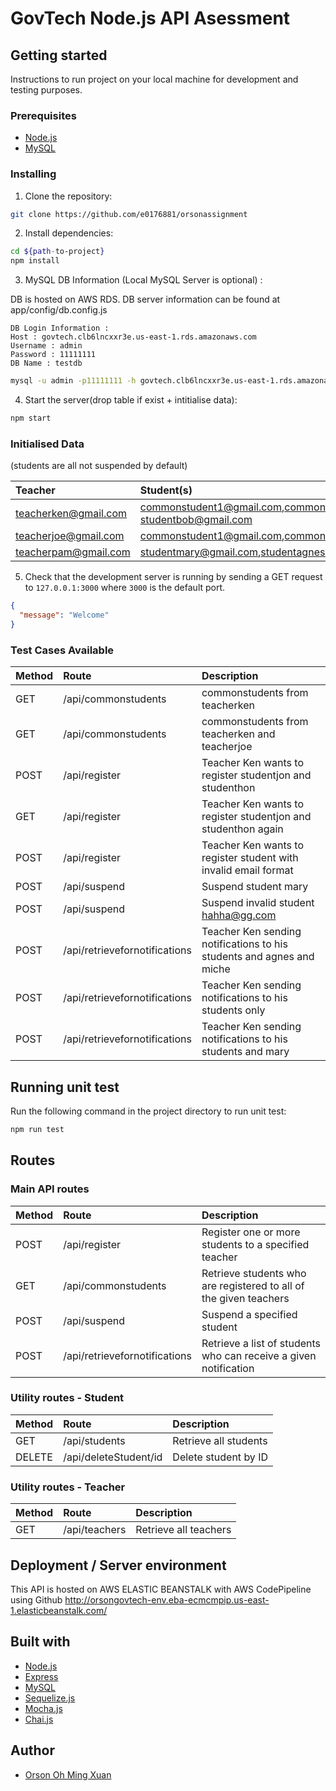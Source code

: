 # GovTech Node.js API Asessment

## Getting started

Instructions to run project on your local machine for development and testing purposes. 

### Prerequisites

- [Node.js](https://nodejs.org/en/download/)
- [MySQL](https://dev.mysql.com/downloads/mysql/)

### Installing

1. Clone the repository:

```bash
git clone https://github.com/e0176881/orsonassignment
```

2. Install dependencies:

```bash
cd ${path-to-project}
npm install
```
3. MySQL DB Information (Local MySQL Server is optional) : 

DB is hosted on AWS RDS. DB server information can be found at app/config/db.config.js

```
DB Login Information : 
Host : govtech.clb6lncxxr3e.us-east-1.rds.amazonaws.com
Username : admin
Password : 11111111
DB Name : testdb
```

```bash
mysql -u admin -p11111111 -h govtech.clb6lncxxr3e.us-east-1.rds.amazonaws.com testdb 
```

4. Start the server(drop table if exist + intitialise data):

```bash
npm start
```
### Initialised Data
(students are all not suspended by default)

| Teacher                       | Student(s)                                                      
| :---------------------------- | :---------------------------------------------------------------------------------------------------------------
| teacherken@gmail.com          | commonstudent1@gmail.com,commonstudent2@gmail.com,student_only_under_teacher_ken@gmail.com, studentbob@gmail.com                               
| teacherjoe@gmail.com          | commonstudent1@gmail.com,commonstudent2@gmail.com                   
| teacherpam@gmail.com          | studentmary@gmail.com,studentagnes@gmail.com,studentmiche@gmail.com           




5. Check that the development server is running by sending a GET request to `127.0.0.1:3000` where `3000` is the default port.

```json
{
  "message": "Welcome"
}
```

### Test Cases Available


| Method | Route                         | Description                                                       
| :----- | :---------------------------- | :---------------------------------------------------------------- 
| GET    | /api/commonstudents           | commonstudents from teacherken                                   
| GET    | /api/commonstudents           | commonstudents from teacherken and teacherjoe                    
| POST   | /api/register                 | Teacher Ken wants to register studentjon and studenthon           
| GET    | /api/register                 | Teacher Ken wants to register studentjon and studenthon again 
| POST   | /api/register                 | Teacher Ken wants to register student with invalid email format  
| POST   | /api/suspend | Suspend student mary  
| POST   | /api/suspend | Suspend invalid student hahha@gg.com  
| POST   | /api/retrievefornotifications| Teacher Ken sending notifications to his students and agnes and miche 
| POST   | /api/retrievefornotifications| Teacher Ken sending notifications to his students only  
| POST   | /api/retrievefornotifications| Teacher Ken sending notifications to his students and mary  


## Running unit test

Run the following command in the project directory to run unit test:

```bash
npm run test
```

## Routes

### Main API routes

| Method | Route                         | Description                                                       |
| :----- | :---------------------------- | :---------------------------------------------------------------- |
| POST   | /api/register                 | Register one or more students to a specified teacher              |
| GET    | /api/commonstudents           | Retrieve students who are registered to all of the given teachers |
| POST   | /api/suspend                  | Suspend a specified student                                       |
| POST   | /api/retrievefornotifications | Retrieve a list of students who can receive a given notification  |

### Utility routes - Student

| Method | Route            | Description                                         |
| :----- | :--------------- | :-------------------------------------------------- |
| GET    | /api/students     | Retrieve all students                               |
| DELETE    | /api/deleteStudent/id     | Delete student by ID                             |


### Utility routes - Teacher

| Method | Route            | Description                                         |
| :----- | :--------------- | :-------------------------------------------------- |
| GET    | /api/teachers     | Retrieve all teachers                               |


## Deployment / Server environment
This API is hosted on AWS ELASTIC BEANSTALK with AWS CodePipeline using Github
http://orsongovtech-env.eba-ecmcmpip.us-east-1.elasticbeanstalk.com/


## Built with

- [Node.js](https://nodejs.org/en/download/)
- [Express](https://expressjs.com/)
- [MySQL](https://dev.mysql.com/downloads/mysql/)
- [Sequelize.js](https://sequelize.org/)
- [Mocha.js](https://mochajs.org/)
- [Chai.js](https://www.chaijs.com/)

## Author

- [Orson Oh Ming Xuan](https://github.com/e0176881)
